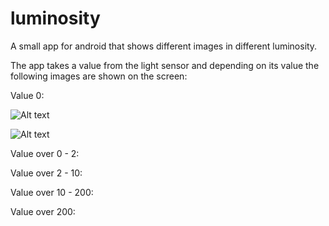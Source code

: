 # luminosity
A small app for android that shows different images in different luminosity.

The app takes a value from the light sensor and depending on its value the following images are shown on the screen:

Value 0:

![Alt text](
https://user-images.githubusercontent.com/35773343/105319513-a20b3980-5bcd-11eb-98c8-7e7a6a704b9d.jpg?raw=true "Title")


![Alt text](
https://user-images.githubusercontent.com/35773343/105318974-d9c5b180-5bcc-11eb-973c-da30595699db.jpg?raw=true "Title")

Value over 0 - 2:


Value over 2 - 10:

Value over 10 - 200:

Value over 200:

